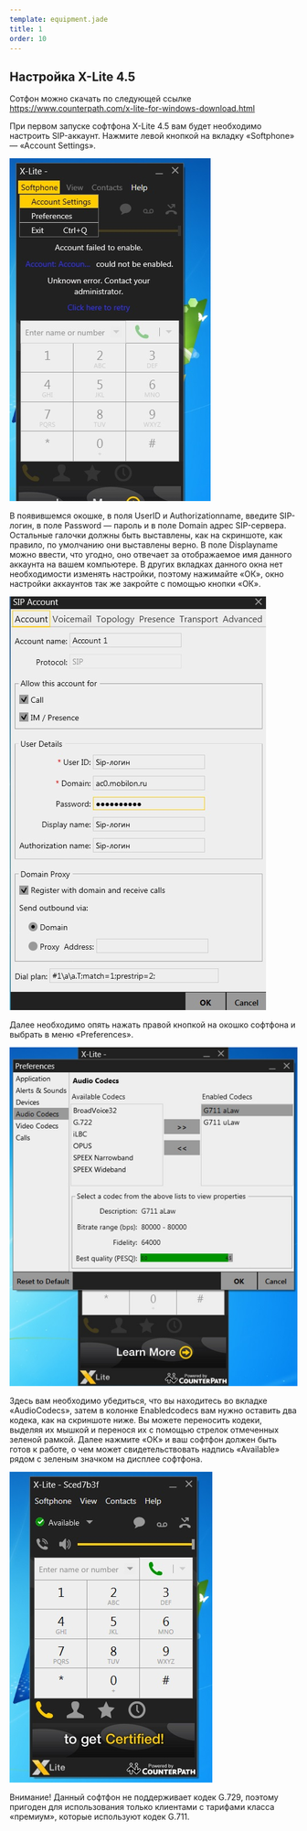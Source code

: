 ```yaml
--- 
template: equipment.jade
title: 1
order: 10
---
```


## Настройка X-Lite 4.5

Сотфон можно скачать по следующей ссылке https://www.counterpath.com/x-lite-for-windows-download.html

При первом запуске софтфона X-Lite 4.5 вам будет необходимо настроить SIP-аккаунт. Нажмите левой кнопкой на вкладку «Softphone» — «Account Settings». 

![](1.jpg)

В появившемся окошке, в поля UserID и Authorizationname, введите SIP-логин, в поле Password — пароль и в поле Domain адрес SIP-сервера. Остальные галочки должны быть выставлены, как на скриншоте, как правило, по умолчанию они выставлены верно. В поле Displayname можно ввести, что угодно, оно отвечает за отображаемое имя данного аккаунта на вашем компьютере. В других вкладках данного окна нет необходимости изменять настройки, поэтому нажимайте «ОК», окно настройки аккаунтов так же закройте с помощью кнопки «ОК».

![](2.jpg)

Далее необходимо опять нажать правой кнопкой на окошко софтфона и выбрать в меню «Preferences».

![](3.jpg)

Здесь вам необходимо убедиться, что вы находитесь во вкладке «AudioCodecs», затем в колонке Enabledcodecs вам нужно оставить два кодека, как на скриншоте ниже. Вы можете переносить кодеки, выделяя их мышкой и перенося их с помощью стрелок отмеченных зеленой рамкой. Далее нажмите «ОК» и ваш софтфон должен быть готов к работе, о чем может свидетельствовать надпись «Available» рядом с зеленым значком на дисплее софтфона.

![](4.jpg)

Внимание! Данный софтфон не поддерживает кодек G.729, поэтому пригоден для использования только клиентами с тарифами класса «премиум», которые используют кодек G.711.